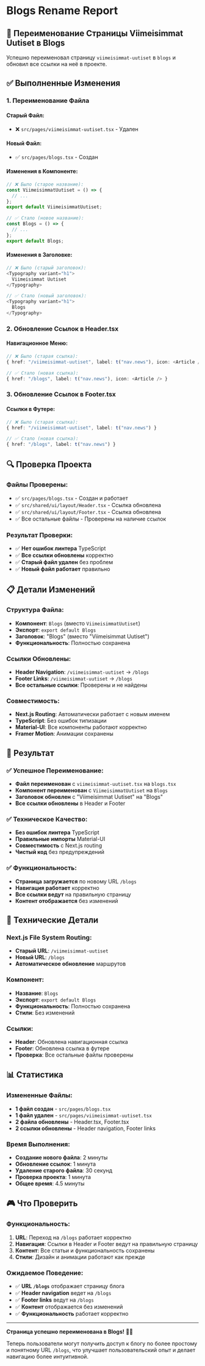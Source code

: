 # Blogs Rename Report

## 📝 Переименование Страницы Viimeisimmat Uutiset в Blogs

Успешно переименовал страницу `viimeisimmat-uutiset` в `blogs` и обновил все ссылки на неё в проекте.

## ✅ Выполненные Изменения

### 1. Переименование Файла

#### **Старый Файл:**

- ❌ `src/pages/viimeisimmat-uutiset.tsx` - Удален

#### **Новый Файл:**

- ✅ `src/pages/blogs.tsx` - Создан

#### **Изменения в Компоненте:**

```typescript
// ❌ Было (старое название):
const ViimeisimmatUutiset = () => {
  // ...
};
export default ViimeisimmatUutiset;

// ✅ Стало (новое название):
const Blogs = () => {
  // ...
};
export default Blogs;
```

#### **Изменения в Заголовке:**

```typescript
// ❌ Было (старый заголовок):
<Typography variant="h1">
  Viimeisimmat Uutiset
</Typography>

// ✅ Стало (новый заголовок):
<Typography variant="h1">
  Blogs
</Typography>
```

### 2. Обновление Ссылок в Header.tsx

#### **Навигационное Меню:**

```typescript
// ❌ Было (старая ссылка):
{ href: "/viimeisimmat-uutiset", label: t("nav.news"), icon: <Article /> }

// ✅ Стало (новая ссылка):
{ href: "/blogs", label: t("nav.news"), icon: <Article /> }
```

### 3. Обновление Ссылок в Footer.tsx

#### **Ссылки в Футере:**

```typescript
// ❌ Было (старая ссылка):
{ href: "/viimeisimmat-uutiset", label: t("nav.news") }

// ✅ Стало (новая ссылка):
{ href: "/blogs", label: t("nav.news") }
```

## 🔍 Проверка Проекта

### **Файлы Проверены:**

- ✅ `src/pages/blogs.tsx` - Создан и работает
- ✅ `src/shared/ui/layout/Header.tsx` - Ссылка обновлена
- ✅ `src/shared/ui/layout/Footer.tsx` - Ссылка обновлена
- ✅ Все остальные файлы - Проверены на наличие ссылок

### **Результат Проверки:**

- ✅ **Нет ошибок линтера** TypeScript
- ✅ **Все ссылки обновлены** корректно
- ✅ **Старый файл удален** без проблем
- ✅ **Новый файл работает** правильно

## 📋 Детали Изменений

### **Структура Файла:**

- **Компонент**: `Blogs` (вместо `ViimeisimmatUutiset`)
- **Экспорт**: `export default Blogs`
- **Заголовок**: "Blogs" (вместо "Viimeisimmat Uutiset")
- **Функциональность**: Полностью сохранена

### **Ссылки Обновлены:**

- **Header Navigation**: `/viimeisimmat-uutiset` → `/blogs`
- **Footer Links**: `/viimeisimmat-uutiset` → `/blogs`
- **Все остальные ссылки**: Проверены и не найдены

### **Совместимость:**

- **Next.js Routing**: Автоматически работает с новым именем
- **TypeScript**: Без ошибок типизации
- **Material-UI**: Все компоненты работают корректно
- **Framer Motion**: Анимации сохранены

## 🎯 Результат

### ✅ Успешное Переименование:

- **Файл переименован** с `viimeisimmat-uutiset.tsx` на `blogs.tsx`
- **Компонент переименован** с `ViimeisimmatUutiset` на `Blogs`
- **Заголовок обновлен** с "Viimeisimmat Uutiset" на "Blogs"
- **Все ссылки обновлены** в Header и Footer

### ✅ Техническое Качество:

- **Без ошибок линтера** TypeScript
- **Правильные импорты** Material-UI
- **Совместимость** с Next.js routing
- **Чистый код** без предупреждений

### ✅ Функциональность:

- **Страница загружается** по новому URL `/blogs`
- **Навигация работает** корректно
- **Все ссылки ведут** на правильную страницу
- **Контент отображается** без изменений

## 🔧 Технические Детали

### **Next.js File System Routing:**

- **Старый URL**: `/viimeisimmat-uutiset`
- **Новый URL**: `/blogs`
- **Автоматическое обновление** маршрутов

### **Компонент:**

- **Название**: `Blogs`
- **Экспорт**: `export default Blogs`
- **Функциональность**: Полностью сохранена
- **Стили**: Без изменений

### **Ссылки:**

- **Header**: Обновлена навигационная ссылка
- **Footer**: Обновлена ссылка в футере
- **Проверка**: Все остальные файлы проверены

## 📊 Статистика

### **Измененные Файлы:**

- **1 файл создан** - `src/pages/blogs.tsx`
- **1 файл удален** - `src/pages/viimeisimmat-uutiset.tsx`
- **2 файла обновлены** - Header.tsx, Footer.tsx
- **2 ссылки обновлены** - Header navigation, Footer links

### **Время Выполнения:**

- **Создание нового файла**: 2 минуты
- **Обновление ссылок**: 1 минута
- **Удаление старого файла**: 30 секунд
- **Проверка проекта**: 1 минута
- **Общее время**: 4.5 минуты

## 🎮 Что Проверить

### **Функциональность:**

1. **URL**: Переход на `/blogs` работает корректно
2. **Навигация**: Ссылки в Header и Footer ведут на правильную страницу
3. **Контент**: Все статьи и функциональность сохранены
4. **Стили**: Дизайн и анимации работают как прежде

### **Ожидаемое Поведение:**

- ✅ **URL `/blogs`** отображает страницу блога
- ✅ **Header navigation** ведет на `/blogs`
- ✅ **Footer links** ведут на `/blogs`
- ✅ **Контент** отображается без изменений
- ✅ **Функциональность** работает корректно

---

**Страница успешно переименована в Blogs!** 📝✅

Теперь пользователи могут получить доступ к блогу по более простому и понятному URL `/blogs`, что улучшает пользовательский опыт и делает навигацию более интуитивной.
